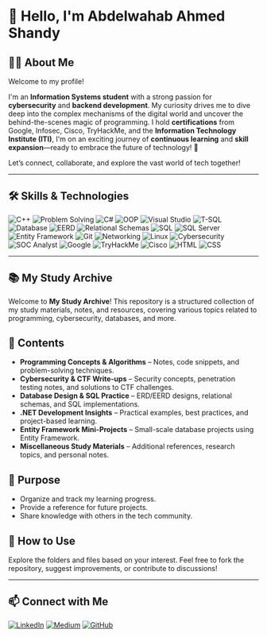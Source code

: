 # 👋 Hello, I'm Abdelwahab Ahmed Shandy

## 🧑‍💻 About Me

Welcome to my profile!

I'm an **Information Systems student** with a strong passion for **cybersecurity** and **backend development**. My curiosity drives me to dive deep into the complex mechanisms of the digital world and uncover the behind-the-scenes magic of programming. 
I hold **certifications** from Google, Infosec, Cisco, TryHackMe, and the **Information Technology Institute (ITI)**, I'm on an exciting journey of **continuous learning** and **skill expansion**—ready to embrace the future of technology! 🌇

Let’s connect, collaborate, and explore the vast world of tech together!

---

## 🛠️ Skills & Technologies
![C++](https://img.shields.io/badge/-C++-00599C?logo=c%2B%2B&logoColor=white)
![Problem Solving](https://img.shields.io/badge/-Problem%20Solving-FF4500?logo=lightbulb&logoColor=white)
![C#](https://img.shields.io/badge/-C%23-68217A?logo=csharp&logoColor=white)
![OOP](https://img.shields.io/badge/-OOP-228B22?style=flat-square&logo=csharp&logoColor=white)
![Visual Studio](https://img.shields.io/badge/-Visual%20Studio-5C2D91?logo=visualstudio&logoColor=white)
![T-SQL](https://img.shields.io/badge/-T--SQL-CC2927?logo=microsoftsqlserver&logoColor=white)
![Database](https://img.shields.io/badge/-Database-F39C12?logo=database&logoColor=white)
![EERD](https://img.shields.io/badge/-EERD-4B8BBE?logo=diagram&logoColor=white)
![Relational Schemas](https://img.shields.io/badge/-Relational%20Schemas-16A085?logo=table&logoColor=white)
![SQL](https://img.shields.io/badge/-SQL-4479A1?logo=sql&logoColor=white)
![SQL Server](https://img.shields.io/badge/-SQL%20Server-B7312C?logo=microsoftsqlserver&logoColor=white)
![Entity Framework](https://img.shields.io/badge/-Entity%20Framework-1572B6?logo=ef&logoColor=white)
![Git](https://img.shields.io/badge/-Git-F05032?logo=git&logoColor=white)
![Networking](https://img.shields.io/badge/-Networking-1F618D?logo=network-wired&logoColor=white)
![Linux](https://img.shields.io/badge/-Linux-FCC624?logo=linux&logoColor=black)
![Cybersecurity](https://img.shields.io/badge/-Cybersecurity-2E8B57?logo=hackthebox&logoColor=white)
![SOC Analyst](https://img.shields.io/badge/-SOC_Analyst-6C757D?logo=shield&logoColor=white)
![Google](https://img.shields.io/badge/-Google-4285F4?logo=google&logoColor=white)
![TryHackMe](https://img.shields.io/badge/-TryHackMe-88CC14?logo=tryhackme&logoColor=white)
![Cisco](https://img.shields.io/badge/-Cisco-1BA0D7?logo=cisco&logoColor=white)
![HTML](https://img.shields.io/badge/-HTML5-FF5722?logo=html5&logoColor=white)
![CSS](https://img.shields.io/badge/-CSS3-2965F1?logo=css3&logoColor=white)

---

## 📚 My Study Archive

Welcome to **My Study Archive**! This repository is a structured collection of my study materials, notes, and resources, covering various topics related to programming, cybersecurity, databases, and more.

## 📌 Contents
- **Programming Concepts & Algorithms** – Notes, code snippets, and problem-solving techniques.
- **Cybersecurity & CTF Write-ups** – Security concepts, penetration testing notes, and solutions to CTF challenges.
- **Database Design & SQL Practice** – ERD/EERD designs, relational schemas, and SQL implementations.
- **.NET Development Insights** – Practical examples, best practices, and project-based learning.
- **Entity Framework Mini-Projects** – Small-scale database projects using Entity Framework.
- **Miscellaneous Study Materials** – Additional references, research topics, and personal notes.

## 🎯 Purpose
- Organize and track my learning progress.
- Provide a reference for future projects.
- Share knowledge with others in the tech community.

## 🚀 How to Use
Explore the folders and files based on your interest. Feel free to fork the repository, suggest improvements, or contribute to discussions!

---
## 📫 Connect with Me
[![LinkedIn](https://img.shields.io/badge/Followers-4000-blue?style=for-the-badge&logo=linkedin&logoColor=white)](https://www.linkedin.com/in/abdelwahab-ahmed-shandy/)
[![Medium](https://img.shields.io/badge/Followers-25-brightgreen?style=for-the-badge&logo=medium&logoColor=white)](https://medium.com/@abdelwahabshandy)
[![GitHub](https://img.shields.io/badge/GitHub-333333?style=for-the-badge&logo=github&logoColor=white)](https://github.com/abdelwahab-shandy)
